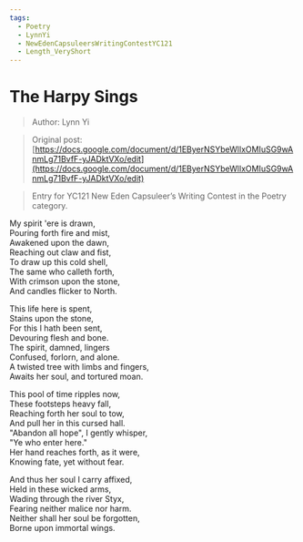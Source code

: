 ```yaml
---
tags:
  - Poetry
  - LynnYi
  - NewEdenCapsuleersWritingContestYC121
  - Length_VeryShort
---
```


# The Harpy Sings

> Author: Lynn Yi

> Original post: [https://docs.google.com/document/d/1EByerNSYbeWllxOMIuSG9wAnmLg71BvfF-yJADktVXo/edit](https://docs.google.com/document/d/1EByerNSYbeWllxOMIuSG9wAnmLg71BvfF-yJADktVXo/edit)

> Entry for YC121 New Eden Capsuleer’s Writing Contest in the Poetry category.


My spirit 'ere is drawn,<br>
Pouring forth fire and mist,<br>
Awakened upon the dawn,<br>
Reaching out claw and fist,<br>
To draw up this cold shell,<br>
The same who calleth forth,<br>
With crimson upon the stone,<br>
And candles flicker to North.

This life here is spent,<br>
Stains upon the stone,<br>
For this I hath been sent,<br>
Devouring flesh and bone.<br>
The spirit, damned, lingers<br>
Confused, forlorn, and alone.<br>
A twisted tree with limbs and fingers,<br>
Awaits her soul, and tortured moan.

This pool of time ripples now,<br>
These footsteps heavy fall,<br>
Reaching forth her soul to tow,<br>
And pull her in this cursed hall.<br>
"Abandon all hope", I gently whisper,<br>
"Ye who enter here."<br>
Her hand reaches forth, as it were,<br>
Knowing fate, yet without fear.

And thus her soul I carry affixed,<br>
Held in these wicked arms,<br>
Wading through the river Styx,<br>
Fearing neither malice nor harm.<br>
Neither shall her soul be forgotten,<br>
Borne upon immortal wings.

